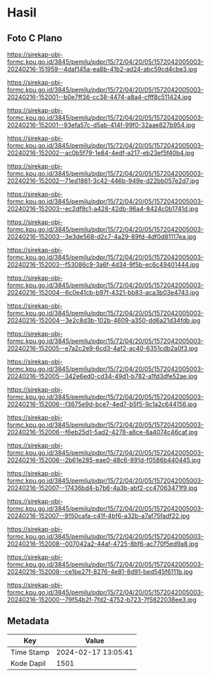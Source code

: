 # Hasil

## Foto C Plano

https://sirekap-obj-formc.kpu.go.id/3845/pemilu/pdpr/15/72/04/20/05/1572042005003-20240216-151959--4daf145a-ea8b-41b2-ad24-abc59cd4cbe3.jpg

https://sirekap-obj-formc.kpu.go.id/3845/pemilu/pdpr/15/72/04/20/05/1572042005003-20240216-152001--b0e7ff36-cc38-4474-a8a4-cfff8c511424.jpg

https://sirekap-obj-formc.kpu.go.id/3845/pemilu/pdpr/15/72/04/20/05/1572042005003-20240216-152001--93efa57c-d5ab-414f-99f0-32aae827b954.jpg

https://sirekap-obj-formc.kpu.go.id/3845/pemilu/pdpr/15/72/04/20/05/1572042005003-20240216-152002--ac0b5f79-1e84-4edf-a217-eb23ef5f40b4.jpg

https://sirekap-obj-formc.kpu.go.id/3845/pemilu/pdpr/15/72/04/20/05/1572042005003-20240216-152002--71ed1861-3c42-446b-949e-d22bb057e2d7.jpg

https://sirekap-obj-formc.kpu.go.id/3845/pemilu/pdpr/15/72/04/20/05/1572042005003-20240216-152003--ec2df9c1-a428-42db-96a4-8424c0b1741d.jpg

https://sirekap-obj-formc.kpu.go.id/3845/pemilu/pdpr/15/72/04/20/05/1572042005003-20240216-152003--3e3de568-d2c7-4a29-89fd-4df0d81117ea.jpg

https://sirekap-obj-formc.kpu.go.id/3845/pemilu/pdpr/15/72/04/20/05/1572042005003-20240216-152003--f53086c9-3a6f-4d34-9f5b-ec6c49401444.jpg

https://sirekap-obj-formc.kpu.go.id/3845/pemilu/pdpr/15/72/04/20/05/1572042005003-20240216-152004--6c0e41cb-b97f-4321-bb83-aca3b03e4743.jpg

https://sirekap-obj-formc.kpu.go.id/3845/pemilu/pdpr/15/72/04/20/05/1572042005003-20240216-152004--3e2c8d3b-102b-4609-a350-dd6a21d34fdb.jpg

https://sirekap-obj-formc.kpu.go.id/3845/pemilu/pdpr/15/72/04/20/05/1572042005003-20240216-152005--e7a2c2e9-6cd3-4af2-ac40-6351cdb2a0f3.jpg

https://sirekap-obj-formc.kpu.go.id/3845/pemilu/pdpr/15/72/04/20/05/1572042005003-20240216-152005--342e6ed0-cd34-49d1-b782-a1fd3dfe52ae.jpg

https://sirekap-obj-formc.kpu.go.id/3845/pemilu/pdpr/15/72/04/20/05/1572042005003-20240216-152006--f3675e9d-bce7-4ed7-b5f5-9c1a2c644156.jpg

https://sirekap-obj-formc.kpu.go.id/3845/pemilu/pdpr/15/72/04/20/05/1572042005003-20240216-152006--f6eb25d1-5ad2-4278-a8ce-8a4074c46caf.jpg

https://sirekap-obj-formc.kpu.go.id/3845/pemilu/pdpr/15/72/04/20/05/1572042005003-20240216-152006--2b61e285-eae0-48c6-891d-f0586b440445.jpg

https://sirekap-obj-formc.kpu.go.id/3845/pemilu/pdpr/15/72/04/20/05/1572042005003-20240216-152007--17436bd4-b7b6-4a3b-abf2-cc47063471f9.jpg

https://sirekap-obj-formc.kpu.go.id/3845/pemilu/pdpr/15/72/04/20/05/1572042005003-20240216-152007--9150cafa-c41f-4bf6-a32b-a7af75fadf22.jpg

https://sirekap-obj-formc.kpu.go.id/3845/pemilu/pdpr/15/72/04/20/05/1572042005003-20240216-152008--007042a2-44af-4725-8bf6-ac770f5ed9a8.jpg

https://sirekap-obj-formc.kpu.go.id/3845/pemilu/pdpr/15/72/04/20/05/1572042005003-20240216-152008--ce1be27f-8276-4e81-8d91-bed545f6111b.jpg

https://sirekap-obj-formc.kpu.go.id/3845/pemilu/pdpr/15/72/04/20/05/1572042005003-20240216-152000--79f54b2f-7fd2-4752-b723-7f5822038ee3.jpg


## Metadata

| Key        | Value               |
| ---------- | ------------------- |
| Time Stamp | 2024-02-17 13:05:41 |
| Kode Dapil | 1501                |



